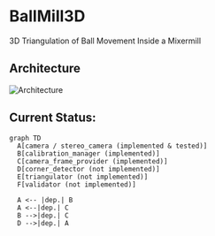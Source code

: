 # BallMill3D
3D Triangulation of Ball Movement Inside a Mixermill

## Architecture
![Architecture](.assets/Architecture.png)


## Current Status: 

```mermaid
graph TD
  A[camera / stereo_camera (implemented & tested)]
  B[calibration_manager (implemented)]
  C[camera_frame_provider (implemented)]
  D[corner_detector (not implemented)]
  E[triangulator (not implemented)]
  F[validator (not implemented)]

  A <-- |dep.| B
  A <--|dep.| C
  B -->|dep.| C
  D -->|dep.| A
  
  
